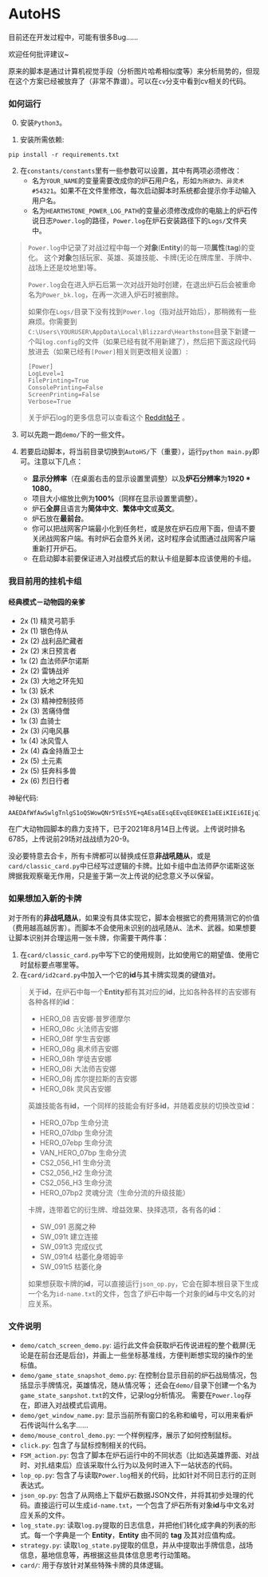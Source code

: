 # AutoHS
目前还在开发过程中，可能有很多Bug……

欢迎任何批评建议~

原来的脚本是通过计算机视觉手段（分析图片哈希相似度等）来分析局势的，但现在这个方案已经被放弃了（非常不靠谱）。可以在`cv`分支中看到cv相关的代码。

### 如何运行

0. 安装`Python3`。

1. 安装所需依赖:
```
pip install -r requirements.txt
```

2. 在`constants/constants`里有一些参数可以设置，其中有两项必须修改：
   - 名为`YOUR_NAME`的变量需要改成你的炉石用户名，形如`为所欲为、异灵术#54321`。如果不在文件里修改，每次启动脚本时系统都会提示你手动输入用户名。
   - 名为`HEARTHSTONE_POWER_LOG_PATH`的变量必须修改成你的电脑上的炉石传说日志`Power.log`的路径，`Power.log`在炉石安装路径下的`Logs/`文件夹中。

> `Power.log`中记录了对战过程中每一个**对象**(**Entity**)的每一项**属性**(**tag**)的变化。 这个**对象**包括玩家、英雄、英雄技能、卡牌(无论在牌库里、手牌中、战场上还是坟地里)等。
> 
> `Power.log`会在进入炉石后第一次对战开始时创建，在退出炉石后会被重命名为`Power_bk.log`，在再一次进入炉石时被删除。
> 
> 如果你在`Logs/`目录下没有找到`Power.log`（指对战开始后），那稍微有一些麻烦。你需要到`C:\Users\YOURUSER\AppData\Local\Blizzard\Hearthstone`目录下新建一个叫`log.config`的文件（如果已经有就不用新建了），然后把下面这段代码放进去（如果已经有`[Power]`相关则更改相关设置）:
> ```
> [Power]
> LogLevel=1
> FilePrinting=True
> ConsolePrinting=False
> ScreenPrinting=False
> Verbose=True
> ```
> 
> 关于炉石log的更多信息可以查看这个
> [Reddit帖子](https://www.reddit.com/r/hearthstone/comments/268fkk/simple_hearthstone_logging_see_your_complete_play/) 。

3. 可以先跑一跑`demo/`下的一些文件。

4. 若要启动脚本，将当前目录切换到`AutoHS/`下（重要），运行`python main.py`即可。注意以下几点：
   - **显示分辨率**（在桌面右击的显示设置里调整）以及**炉石分辨率**为**1920 * 1080**。
   - 项目大小缩放比例为**100%**（同样在显示设置里调整）。
   - 炉石**全屏**且语言为**简体中文**、**繁体中文**或**英文**。
   - 炉石放在**最前台**。 
   - 你可以把战网客户端最小化到任务栏，或是放在炉石应用下面，但请不要关闭战网客户端。有时炉石会意外关闭，这时程序会试图通过战网客户端重新打开炉石。
   - 在启动脚本前要保证进入对战模式后的默认卡组是脚本应该使用的卡组。
   

### 我目前用的挂机卡组 
#### 经典模式－动物园的亲爹
- 2x (1) 精灵弓箭手
- 2x (1) 银色侍从
- 2x (2) 战利品贮藏者
- 2x (2) 末日预言者
- 1x (2) 血法师萨尔诺斯
- 2x (2) 雷铸战斧
- 2x (3) 大地之环先知
- 1x (3) 妖术
- 2x (3) 精神控制技师
- 2x (3) 苦痛侍僧
- 1x (3) 血骑士
- 2x (3) 闪电风暴
- 1x (4) 冰风雪人
- 2x (4) 森金持盾卫士
- 2x (5) 土元素
- 2x (5) 狂奔科多兽
- 2x (6) 烈日行者


神秘代码:
```
AAEDAfWfAwSwlgTnlgS1oQSWowQNr5YEs5YE+qAEsaEEsqEEvqEE0KEE1aEEiKIEi6IEjqIExaME0qMEAA==
```

在广大动物园脚本的鼎力支持下，已于2021年8月14日上传说。上传说时排名6785，上传说前29场对战战绩为20-9。

没必要特意去合卡，所有卡牌都可以替换成任意**非战吼随从**，或是`card/classic_card.py`中已经写过逻辑的卡牌。比如卡组中血法师萨尔诺斯这张牌据我观察毫无作用，只是鉴于第一次上传说的纪念意义予以保留。


### 如果想加入新的卡牌
对于所有的**非战吼随从**，如果没有具体实现它，脚本会根据它的费用猜测它的价值（费用越高越厉害）。而脚本不会使用未识别的战吼随从、法术、武器。如果想要让脚本识别并合理运用一张卡牌，你需要干两件事：
1. 在`card/classic_card.py`中写下它的使用规则，比如使用它的期望值、使用它时鼠标要点哪里等。
2. 在`card/id2card.py`中加入一个它的**id**与其卡牌实现类的键值对。

> 关于**id**，在炉石中每一个**Entity**都有其对应的**id**，比如各种各样的吉安娜有各种各样的**id**：
> - HERO_08 吉安娜·普罗德摩尔
> - HERO_08c 火法师吉安娜
> - HERO_08f 学生吉安娜
> - HERO_08g 奥术师吉安娜
> - HERO_08h 学徒吉安娜
> - HERO_08i 大法师吉安娜
> - HERO_08j 库尔提拉斯的吉安娜
> - HERO_08k 灵风吉安娜
> 
> 英雄技能各有**id**，一个同样的技能会有好多**id**，并随着皮肤的切换改变**id**：
> - HERO_07bp 生命分流
> - HERO_07dbp 生命分流
> - HERO_07ebp 生命分流
> - VAN_HERO_07bp 生命分流
> - CS2_056_H1 生命分流
> - CS2_056_H2 生命分流
> - CS2_056_H3 生命分流
> - HERO_07bp2 灵魂分流（生命分流的升级技能）
> 
> 卡牌，连带着它的衍生牌、增益效果、抉择选项，各有各的**id**：
> - SW_091 恶魔之种
> - SW_091t 建立连接
> - SW_091t3 完成仪式
> - SW_091t4 枯萎化身塔姆辛
> - SW_091t5 枯萎化身
> 
> 如果想获取卡牌的**id**，可以直接运行`json_op.py`，它会在脚本根目录下生成一个名为`id-name.txt`的文件，包含了炉石中每一个对象的**id**与中文名的对应关系。

### 文件说明
- `demo/catch_screen_demo.py`: 运行此文件会获取炉石传说进程的整个截屏(无论是在前台还是后台)，并画上一些坐标基准线，方便判断想实现的操作的坐标值。
- `demo/game_state_snapshot_demo.py`: 在控制台显示目前的炉石战局情况，包括显示手牌情况，英雄情况，随从情况等； 还会在`demo/`目录下创建一个名为`game_state_sanpshot.txt`的文件，记录log分析情况。 需要在`Power.log`存在，即进入对战模式后调用。
- `demo/get_window_name.py`: 显示当前所有窗口的名称和编号，可以用来看炉石传说叫什么名字……
- `demo/mouse_control_demo.py`: 一个样例程序，展示了如何控制鼠标。
- `click.py`: 包含了与鼠标控制相关的代码。
- `FSM_action.py`: 包含了脚本在炉石运行中的不同状态（比如选英雄界面、对战时、对扎结束后）应该采取什么行为以及何时进入下一站状态的代码。
- `lop_op.py`: 包含了与读取`Power.log`相关的代码，比如针对不同日志行的正则表达式。
- `json_op.py`: 包含了从网络上下载炉石数据JSON文件，并将其初步处理的代码。直接运行可以生成`id-name.txt`，一个包含了炉石所有对象**id**与中文名对应关系的文件。  
- `log_state.py`: 读取`log.py`提取的日志信息，并把他们转化成字典的列表的形式。每一个字典是一个 **Entity**，**Entity** 由不同的 **tag** 及其对应值构成。
- `strategy.py`: 读取`log_state.py`提取的信息，并从中提取出手牌信息，战场信息，墓地信息等，再根据这些具体信息思考行动策略。
- `card/`: 用于存放针对某些特殊卡牌的具体逻辑。



[comment]: <> (### 关于控制鼠标)

[comment]: <> (原本想通过发送信号的方式在让炉石在后台也能接收到鼠标点击)

[comment]: <> (但是发现炉石应该是所谓的接受直接输入的进程，信号模拟它不会接收……)

[comment]: <> (所以只能使用很low的鼠标点击了)

[comment]: <> (也许能直接模拟网络发包？)


[comment]: <> (### 关于网络连接的观察)

[comment]: <> (一打开炉石就会建立两个TCP连接，这两个所有的数据都是加密的。像分解卡牌， 只有退出了某个卡牌的分解界面（就是可以撤销的界面）才会发包确认分解结果。)

[comment]: <> (实验下来感觉只有其中一条连接在真的交换数据。)

[comment]: <> (点击匹配会新建一个连接，这个连接是加密的。在匹配完成后连接就销毁。)

[comment]: <> (进入对战会又新建一个连接，这个是纯TCP没有加密，不过我仍然无法解析数据交换的格式……。)

[comment]: <> (任何一个操作都会触发数据传输（比如空中乱晃鼠标……），而如果什么都不做炉石也会每个5秒跟服务器互相ping一下，应该是在确认是否掉线)
